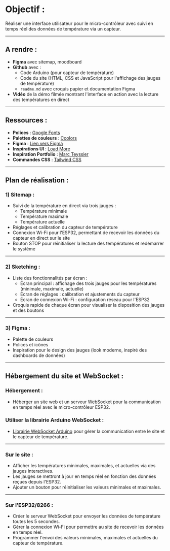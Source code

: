 # Objectif :

Réaliser une interface utilisateur pour le micro-contrôleur avec suivi en temps réel des données de température via un capteur.

---

## A rendre :

- **Figma** avec sitemap, moodboard
- **Github** avec :
    - Code Arduino (pour capteur de température)
    - Code du site (HTML, CSS et JavaScript pour l'affichage des jauges de température)
    - `readme.md` avec croquis papier et documentation Figma
- **Vidéo** de la démo filmée montrant l'interface en action avec la lecture des températures en direct

---

## Ressources :

- **Polices** : [Google Fonts](https://fonts.google.com/)
- **Palettes de couleurs** : [Coolors](https://coolors.co/)
- **Figma** : [Lien vers Figma](https://www.figma.com/files/team/1422910346717224462/recents-and-sharing/recently-viewed?fuid=1422910344360649849)
- **Inspirations UI** : [Load More](https://loadmo.re/)
- **Inspiration Portfolio** : [Marc Teyssier](https://marcteyssier.com/)
- **Commandes CSS** : [Tailwind CSS](https://tailwindcss.com/)

---

## Plan de réalisation :

### 1) Sitemap :

- Suivi de la température en direct via trois jauges :
    - Température minimale
    - Température maximale
    - Température actuelle
- Réglages et calibration du capteur de température
- Connexion Wi-Fi pour l'ESP32, permettant de recevoir les données du capteur en direct sur le site
- Bouton STOP pour réinitialiser la lecture des températures et redémarrer le système

---

### 2) Sketching :

- Liste des fonctionnalités par écran :
    - Écran principal : affichage des trois jauges pour les températures (minimale, maximale, actuelle)
    - Écran de réglages : calibration et ajustements du capteur
    - Écran de connexion Wi-Fi : configuration réseau pour l'ESP32
- Croquis rapide de chaque écran pour visualiser la disposition des jauges et des boutons

---

### 3) Figma :

- Palette de couleurs
- Polices et icônes
- Inspiration pour le design des jauges (look moderne, inspiré des dashboards de données)
---

## Hébergement du site et WebSocket :

### Hébergement :

- Héberger un site web et un serveur WebSocket pour la communication en temps réel avec le micro-contrôleur ESP32.

### Utiliser la librairie Arduino WebSocket :

- [Librairie WebSocket Arduino](https://github.com/Links2004/arduinoWebSockets) pour gérer la communication entre le site et le capteur de température.

---

### Sur le site :

- Afficher les températures minimales, maximales, et actuelles via des jauges interactives.
- Les jauges se mettront à jour en temps réel en fonction des données reçues depuis l'ESP32.
- Ajouter un bouton pour réinitialiser les valeurs minimales et maximales.

---

### Sur l’ESP32/8266 :

- Créer le serveur WebSocket pour envoyer les données de température toutes les 5 secondes.
- Gérer la connexion Wi-Fi pour permettre au site de recevoir les données en temps réel.
- Programmer l'envoi des valeurs minimales, maximales et actuelles du capteur de température.
